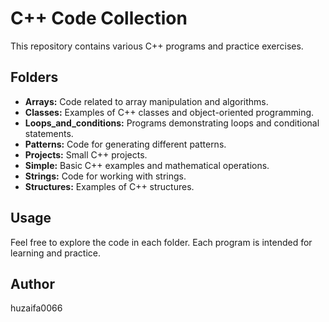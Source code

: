 # C++ Code Collection

This repository contains various C++ programs and practice exercises.

## Folders

* **Arrays:** Code related to array manipulation and algorithms.
* **Classes:** Examples of C++ classes and object-oriented programming.
* **Loops_and_conditions:** Programs demonstrating loops and conditional statements.
* **Patterns:** Code for generating different patterns.
* **Projects:** Small C++ projects.
* **Simple:** Basic C++ examples and mathematical operations.
* **Strings:** Code for working with strings.
* **Structures:** Examples of C++ structures.

## Usage

Feel free to explore the code in each folder. Each program is intended for learning and practice.

## Author

huzaifa0066

